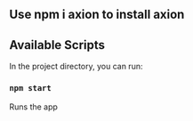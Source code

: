 ## Use npm i axion to install axion
## Available Scripts

In the project directory, you can run:

### `npm start`

Runs the app
